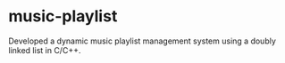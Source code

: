 # music-playlist
Developed a dynamic music playlist management system using a doubly linked list in C/C++.

